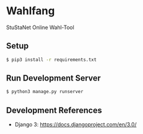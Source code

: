 # Wahlfang

StuStaNet Online Wahl-Tool

## Setup

```bash
$ pip3 install -r requirements.txt
```

## Run Development Server

```bash
$ python3 manage.py runserver
```

## Development References

- Django 3: https://docs.djangoproject.com/en/3.0/
